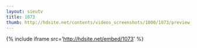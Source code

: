 ```yaml
---
layout: sieutv
title: 1073
thumb: http://hdsite.net/contents/videos_screenshots/1000/1073/preview_360p.mp4.jpg
---
```

{% include iframe src='http://hdsite.net/embed/1073' %}
 
